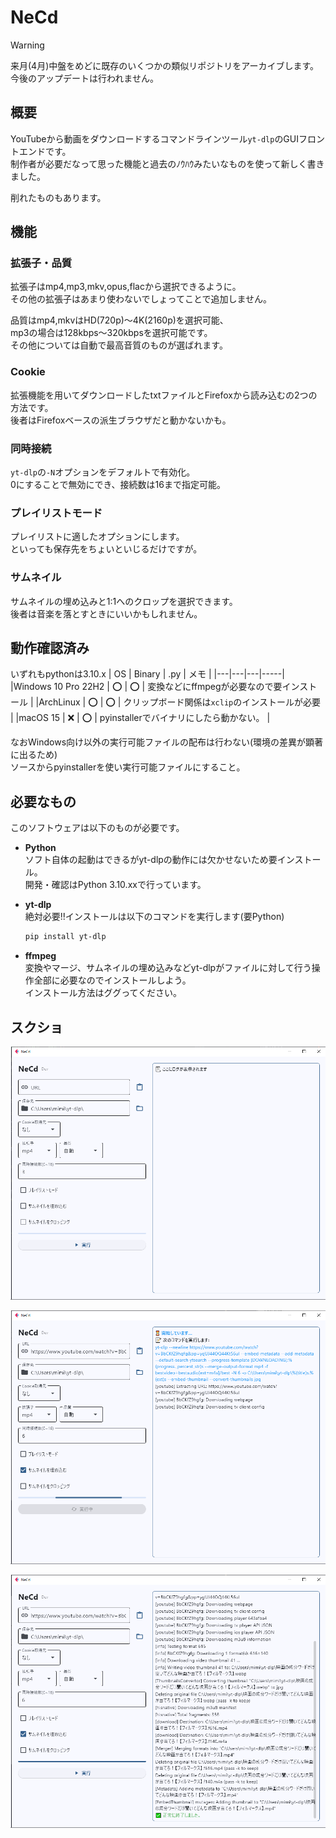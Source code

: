 # NeCd

> [!WARNING]
> 来月(4月)中盤をめどに既存のいくつかの類似リポジトリをアーカイブします。  
> 今後のアップデートは行われません。

## 概要
YouTubeから動画をダウンロードするコマンドラインツール`yt-dlp`のGUIフロントエンドです。  
制作者が必要だなって思った機能と過去のﾉｳﾊｳみたいなものを使って新しく書きました。

削れたものもあります。

## 機能
### 拡張子・品質
拡張子はmp4,mp3,mkv,opus,flacから選択できるように。  
その他の拡張子はあまり使わないでしょってことで追加しません。

品質はmp4,mkvはHD(720p)～4K(2160p)を選択可能、  
mp3の場合は128kbps～320kbpsを選択可能です。  
その他については自動で最高音質のものが選ばれます。

### Cookie
拡張機能を用いてダウンロードしたtxtファイルとFirefoxから読み込むの2つの方法です。  
後者はFirefoxベースの派生ブラウザだと動かないかも。

### 同時接続
`yt-dlp`の`-N`オプションをデフォルトで有効化。  
0にすることで無効にでき、接続数は16まで指定可能。

### プレイリストモード
プレイリストに適したオプションにします。  
といっても保存先をちょいといじるだけですが。

### サムネイル
サムネイルの埋め込みと1:1へのクロップを選択できます。  
後者は音楽を落とすときにいいかもしれません。

## 動作確認済み
いずれもpythonは3.10.x
| OS | Binary | .py | メモ |
|---|---|---|-----|
|Windows 10 Pro 22H2 | ⭕ | ⭕ | 変換などにffmpegが必要なので要インストール |
|ArchLinux | ⭕ | ⭕ | クリップボード関係は`xclip`のインストールが必要 |
|macOS 15 | ❌️ | ⭕ | pyinstallerでバイナリにしたら動かない。 |

なおWindows向け以外の実行可能ファイルの配布は行わない(環境の差異が顕著に出るため)  
ソースからpyinstallerを使い実行可能ファイルにすること。

## 必要なもの
このソフトウェアは以下のものが必要です。
- **Python**  
  ソフト自体の起動はできるがyt-dlpの動作には欠かせないため要インストール。  
  開発・確認はPython 3.10.xxで行っています。

- **yt-dlp**  
  絶対必要!!インストールは以下のコマンドを実行します(要Python)
  ```bash
  pip install yt-dlp
  ```

- **ffmpeg**  
  変換やマージ、サムネイルの埋め込みなどyt-dlpがファイルに対して行う操作全部に必要なのでインストールしよう。  
  インストール方法はググってください。

## スクショ
![](image/README-2025-3-25.webp)

![](image/README-2025-3-25_1.webp)

![](image/README-2025-3-25_2.webp)